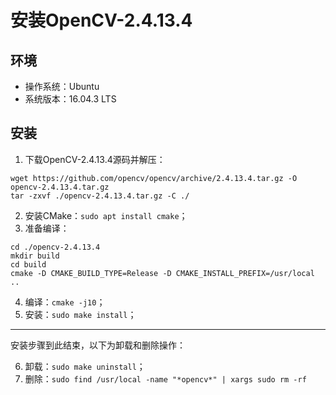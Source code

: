 # 安装OpenCV-2.4.13.4
## 环境
- 操作系统：Ubuntu
- 系统版本：16.04.3 LTS
## 安装
1. 下载OpenCV-2.4.13.4源码并解压：
  ```console
  wget https://github.com/opencv/opencv/archive/2.4.13.4.tar.gz -O opencv-2.4.13.4.tar.gz
  tar -zxvf ./opencv-2.4.13.4.tar.gz -C ./
  ```
2. 安装CMake：`sudo apt install cmake`；
3. 准备编译：
  ```console
  cd ./opencv-2.4.13.4
  mkdir build
  cd build
  cmake -D CMAKE_BUILD_TYPE=Release -D CMAKE_INSTALL_PREFIX=/usr/local ..
  ```
4. 编译：`cmake -j10`；
5. 安装：`sudo make install`；
---
安装步骤到此结束，以下为卸载和删除操作：

6. 卸载：`sudo make uninstall`；
7. 删除：`sudo find /usr/local -name "*opencv*" | xargs sudo rm -rf`
